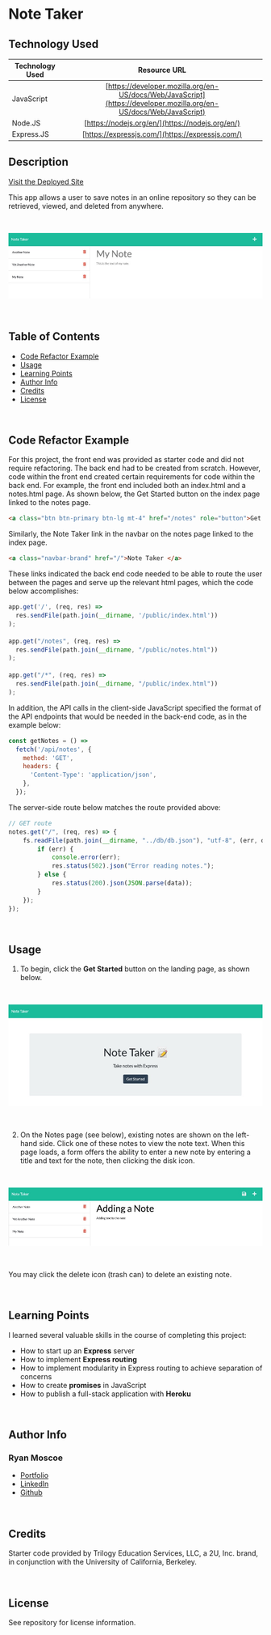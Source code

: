 # Note Taker 

## Technology Used 

| Technology Used         | Resource URL           | 
| ------------- |:-------------:| 
| JavaScript    | [https://developer.mozilla.org/en-US/docs/Web/JavaScript](https://developer.mozilla.org/en-US/docs/Web/JavaScript) | 
| Node.JS     | [https://nodejs.org/en/](https://nodejs.org/en/)      |   
| Express.JS | [https://expressjs.com/](https://expressjs.com/)     |    

## Description 

[Visit the Deployed Site](https://sheltered-anchorage-72122.herokuapp.com/)

This app allows a user to save notes in an online repository so they can be retrieved, viewed, and deleted from anywhere.

<br/>

![Text in a teal box above text in a white table to the left of a heading and body text](./assets/images/Note.jpg)

<br/>

## Table of Contents

* [Code Refactor Example](#code-refactor-example)
* [Usage](#usage)
* [Learning Points](#learning-points)
* [Author Info](#author-info)
* [Credits](#credits)
* [License](#license)

<br/>

## Code Refactor Example

For this project, the front end was provided as starter code and did not require refactoring. The back end had to be created from scratch. However, code within the front end created certain requirements for code within the back end. For example, the front end included both an index.html and a notes.html page. As shown below, the Get Started button on the index page linked to the notes page.

```html
<a class="btn btn-primary btn-lg mt-4" href="/notes" role="button">Get Started</a>
```

Similarly, the Note Taker link in the navbar on the notes page linked to the index page.

```html
<a class="navbar-brand" href="/">Note Taker </a>
```

These links indicated the back end code needed to be able to route the user between the pages and serve up the relevant html pages, which the code below accomplishes:

```JavaScript
app.get('/', (req, res) =>
  res.sendFile(path.join(__dirname, '/public/index.html'))
);

app.get("/notes", (req, res) => 
  res.sendFile(path.join(__dirname, "/public/notes.html"))  
);

app.get("/*", (req, res) =>
  res.sendFile(path.join(__dirname, "/public/index.html"))
);
```

In addition, the API calls in the client-side JavaScript specified the format of the API endpoints that would be needed in the back-end code, as in the example below:

```JavaScript
const getNotes = () =>
  fetch('/api/notes', {
    method: 'GET',
    headers: {
      'Content-Type': 'application/json',
    },
  });
```

The server-side route below matches the route provided above:

```JavaScript
// GET route
notes.get("/", (req, res) => {
    fs.readFile(path.join(__dirname, "../db/db.json"), "utf-8", (err, data) => {
        if (err) {
            console.error(err);
            res.status(502).json("Error reading notes.");
        } else {
            res.status(200).json(JSON.parse(data));
        }
    });
});
```

<br/>

## Usage 

1. To begin, click the **Get Started** button on the landing page, as shown below.

<br/>

![Green bar above a gray box with text and a button](./assets/images/LandingPage.jpg)

<br/>

2. On the Notes page (see below), existing notes are shown on the left-hand side. Click one of these notes to view the note text. When this page loads, a form offers the ability to enter a new note by entering a title and text for the note, then clicking the disk icon.

<br/>

![Text in a teal box above text in a white table to the left of a heading and body text](./assets/images/AddingNote.jpg)

<br/>

You may click the delete icon (trash can) to delete an existing note.

<br/>

## Learning Points 

I learned several valuable skills in the course of completing this project:
* How to start up an **Express** server
* How to implement **Express routing**
* How to implement modularity in Express routing to achieve separation of concerns
* How to create **promises** in JavaScript
* How to publish a full-stack application with **Heroku**

<br/>

## Author Info

### Ryan Moscoe 

* [Portfolio](https://rmoscoe.github.io/portfolio/)
* [LinkedIn](https://www.linkedin.com/in/ryan-moscoe-8652973/)
* [Github](https://github.com/rmoscoe)

<br/>

## Credits

Starter code provided by Trilogy Education Services, LLC, a 2U, Inc. brand, in conjunction with the University of California, Berkeley.

<br/>

## License

See repository for license information.